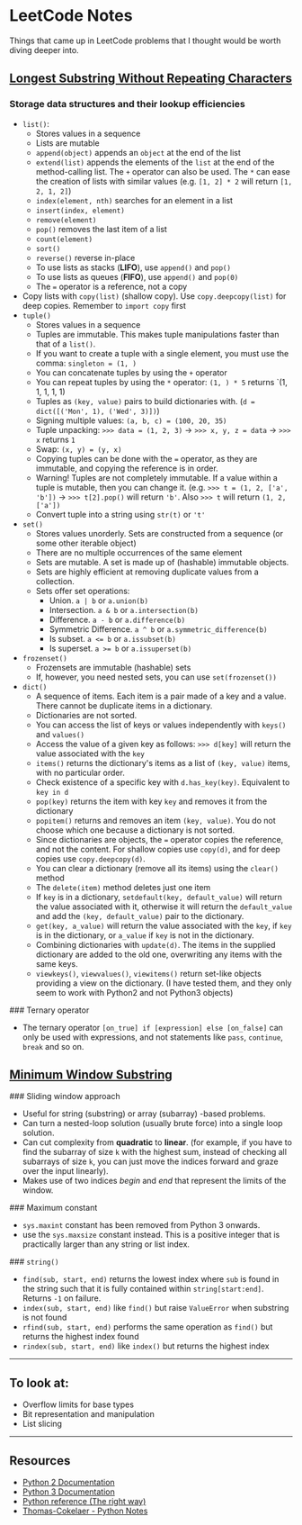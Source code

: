# LeetCode Notes

Things that came up in LeetCode problems that I thought would be worth diving deeper into.

## [Longest Substring Without Repeating Characters](https://leetcode.com/problems/longest-substring-without-repeating-characters/)

### Storage data structures and their lookup efficiencies

- `list()`:
	- Stores values in a sequence
	- Lists are mutable
	- `append(object)` appends an `object` at the end of the list
	- `extend(list)` appends the elements of the `list` at the end of the method-calling list. The `+` operator can also be used. The `*` can ease the creation of lists with similar values (e.g. `[1, 2] * 2` will return `[1, 2, 1, 2]`)
	- `index(element, nth)` searches for an element in a list
	- `insert(index, element)`
	- `remove(element)`
	- `pop()` removes the last item of a list
	- `count(element)`
	- `sort()`
	- `reverse()` reverse in-place
	- To use lists as stacks (**LIFO**), use `append()` and `pop()`
	- To use lists as queues (**FIFO**), use `append()` and `pop(0)`
	- The `=` operator is a reference, not a copy
- Copy lists with `copy(list)` (shallow copy). Use `copy.deepcopy(list)` for deep copies. Remember to `import copy` first
- `tuple()`
	- Stores values in a sequence
	- Tuples are immutable. This makes tuple manipulations faster than that of a `list()`.
	- If you want to create a tuple with a single element, you must use the comma: `singleton = (1, )`
	- You can concatenate tuples by using the `+` operator
	- You can repeat tuples by using the `*` operator: `(1, ) * 5` returns `(1, 1, 1, 1, 1)
	- Tuples as `(key, value)` pairs to build dictionaries with. (`d = dict([('Mon', 1), ('Wed', 3)])`)
	- Signing multiple values: `(a, b, c) = (100, 20, 35)`
	- Tuple unpacking: `>>> data = (1, 2, 3)` -> `>>> x, y, z = data` -> `>>> x` returns `1`
	- Swap: `(x, y) = (y, x)`
	- Copying tuples can be done with the `=` operator, as they are immutable, and copying the reference is in order.
	- Warning! Tuples are not completely immutable. If a value within a tuple is mutable, then you can change it. (e.g. `>>> t = (1, 2, ['a', 'b'])` -> `>>> t[2].pop()` will return `'b'`. Also `>>> t` will return `(1, 2, ['a'])`
	- Convert tuple into a string using `str(t)` or `'t'`
- `set()`
	- Stores values unorderly. Sets are constructed from a sequence (or some other iterable object)
	- There are no multiple occurrences of the same element
	- Sets are mutable. A set is made up of (hashable) immutable objects.
	- Sets are highly efficient at removing duplicate values from a collection.
	- Sets offer set operations:
		- Union. `a | b` or `a.union(b)`
		- Intersection. `a & b` or `a.intersection(b)`
		- Difference. `a - b` or `a.difference(b)`
		- Symmetric Difference. `a ^ b` or `a.symmetric_difference(b)`
		- Is subset. `a <= b` or `a.issubset(b)`
		- Is superset. `a >= b` or `a.issuperset(b)`
- `frozenset()`
	-  Frozensets are immutable (hashable) sets
	-  If, however, you need nested sets, you can use `set(frozenset())`
- `dict()`
	- A sequence of items. Each item is a pair made of a key and a value. There cannot be duplicate items in a dictionary.
	- Dictionaries are not sorted. 
	- You can access the list of keys or values independently with `keys()` and `values()`
	- Access the value of a given key as follows: `>>> d[key]` will return the value associated with the `key`
	- `items()` returns the dictionary's items as a list of `(key, value)` items, with no particular order.
	- Check existence of a specific key with `d.has_key(key)`. Equivalent to `key in d`
	- `pop(key)` returns the item with key `key` and removes it from the dictionary
	- `popitem()` returns and removes an item `(key, value)`. You do not choose which one because a dictionary is not sorted.
	- Since dictionaries are objects, the `=` operator copies the reference, and not the content. For shallow copies use `copy(d)`, and for deep copies use `copy.deepcopy(d)`.
	- You can clear a dictionary (remove all its items) using the `clear()` method
	- The `delete(item)` method deletes just one item
	- If `key` is in a dictionary, `setdefault(key, default_value)` will return the value associated with it, otherwise it will return the `default_value` and add the `(key, default_value)` pair to the dictionary.
	- `get(key, a_value)` will return the value associated with the `key`, if `key` is in the dictionary, or `a_value` if `key` is not in the dictionary.
	- Combining dictionaries with `update(d)`. The items in the supplied dictionary are added to the old one, overwriting any items with the same keys.
	- `viewkeys()`, `viewvalues()`, `viewitems()` return set-like objects providing a view on the dictionary. (I have tested them, and they only seem to work with Python2 and not Python3 objects)

### Ternary operator
- The ternary operator `[on_true] if [expression] else [on_false]` can only be used with expressions, and not statements like `pass`, `continue`, `break` and so on.

## [Minimum Window Substring](https://leetcode.com/problems/minimum-window-substring/)

### Sliding window approach
- Useful for string (substring) or array (subarray) -based problems.
- Can turn a nested-loop solution (usually brute force) into a single loop solution.
- Can cut complexity from __quadratic__ to __linear__. (for example, if you have to find the subarray of size `k` with the highest sum, instead of checking all subarrays of size `k`, you can just move the indices forward and graze over the input linearly).
- Makes use of two indices _begin_ and _end_ that represent the limits of the window.

### Maximum constant
- `sys.maxint` constant has been removed from Python 3 onwards.
- use the `sys.maxsize` constant instead. This is a positive integer that is practically larger than any string or list index.

### `string()`
- `find(sub, start, end)` returns the lowest index where `sub` is found in the string such that it is fully contained within `string[start:end]`. Returns `-1` on failure.
- `index(sub, start, end)` like `find()` but raise `ValueError` when substring is not found
- `rfind(sub, start, end)` performs the same operation as `find()` but returns the highest index found
- `rindex(sub, start, end)` like `index()` but returns the highest index

---
## To look at:
- Overflow limits for base types
- Bit representation and manipulation
- List slicing

---
## Resources
- [Python 2 Documentation](https://docs.python.org/2)
- [Python 3 Documentation](https://docs.python.org/3)
- [Python reference (The right way)](https://python-reference.readthedocs.io/en/latest/)
- [Thomas-Cokelaer - Python Notes](https://thomas-cokelaer.info/tutorials/python/)
